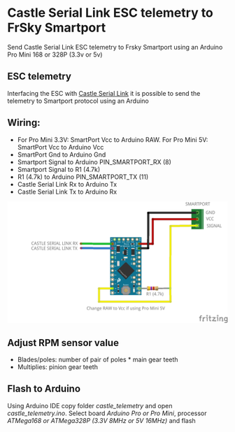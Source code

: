 # Castle Serial Link ESC telemetry to FrSky Smartport

Send Castle Serial Link ESC telemetry to Frsky Smartport using an Arduino Pro Mini 168 or 328P (3.3v or 5v)


## ESC telemetry

Interfacing the ESC with [Castle Serial Link](http://www.castlecreations.com/en/serial-link-010-0121-00) it is possible to send the telemetry to Smartport protocol using an Arduino


## Wiring:

 - For Pro Mini 3.3V: SmartPort Vcc to Arduino RAW. For Pro Mini 5V: SmartPort Vcc to Arduino Vcc
 - SmartPort Gnd to Arduino Gnd
 - Smartport Signal to Arduino PIN_SMARTPORT_RX (8)
 - Smartport Signal to R1 (4.7k)
 - R1 (4.7k) to Arduino PIN_SMARTPORT_TX (11)
 - Castle Serial Link Rx to Arduino Tx
 - Castle Serial Link Tx to Arduino Rx

<img src="./images/castle_link1.png" width="600">


## Adjust RPM sensor value

- Blades/poles: number of pair of poles * main gear teeth  
- Multiplies: pinion gear teeth


## Flash to Arduino

Using Arduino IDE copy folder *castle_telemetry* and open *castle_telemetry.ino*. Select board *Arduino Pro or Pro Mini*, processor *ATMega168 or ATMega328P (3.3V 8MHz or 5V 16MHz)* and flash
